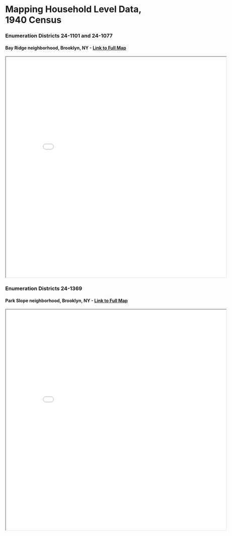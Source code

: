 # Mapping Household Level Data, 1940 Census

### Enumeration Districts 24-1101 and 24-1077
#### Bay Ridge neighborhood, Brooklyn, NY - [Link to Full Map](qgis2web_2023_09_13-00_30_24_385379/map.html)

<iframe
  src="qgis2web_2023_09_13-00_30_24_385379/map.html" height="700" width="700"
></iframe>



### Enumeration Districts 24-1369
#### Park Slope neighborhood, Brooklyn, NY - [Link to Full Map](qgis2web_2023_09_18-11_21_39_925072/map.html)


<iframe
  src="qgis2web_2023_09_18-11_21_39_925072/map.html" height="700" width="700"
></iframe>
